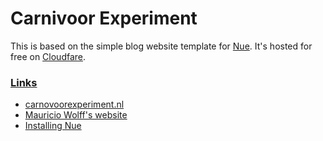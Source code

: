 
# Carnivoor Experiment

This is based on the simple blog website template for [Nue](https://nuejs.org/). It's hosted for free on [Cloudfare](https://cloudfare.com).

<a href="https://simple-blog.nuejs.org/">

### Links
* [carnovoorexperiment.nl](https://carnovoorexperiment.nl)
* [Mauricio Wolff's website](https://mauriciowolff.com)
* [Installing Nue](https://nuejs.org/docs/installation.html)

